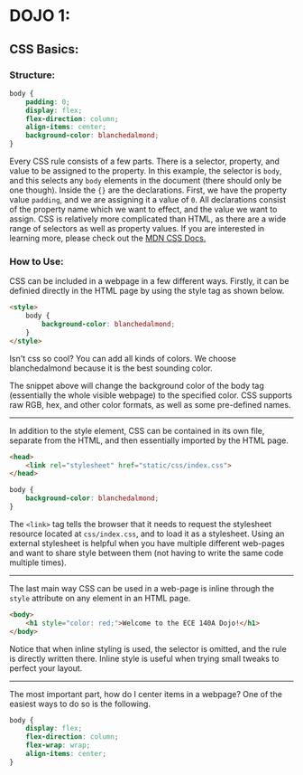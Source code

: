# DOJO 1:

## CSS Basics:
### Structure:
```css
body {
    padding: 0;
    display: flex;
    flex-direction: column;
    align-items: center;
    background-color: blanchedalmond;
}
```
Every CSS rule consists of a few parts. There is a selector, property, and value to be assigned to the property. In this example, the selector is ```body```, and this selects any ```body``` elements in the document (there should only be one though). Inside the ```{}``` are the declarations. First, we have the property value ```padding```, and we are assigning it a value of ```0```. All declarations consist of the property name which we want to effect, and the value we want to assign. CSS is relatively more complicated than HTML, as there are a wide range of selectors as well as property values. If you are interested in learning more, please check out the [MDN CSS Docs.](https://developer.mozilla.org/en-US/docs/Learn/Getting_started_with_the_web/CSS_basics)
### How to Use:
CSS can be included in a webpage in a few different ways. Firstly, it can be definied directly in the HTML page by using the style tag as shown below.
```html
<style>
    body {
        background-color: blanchedalmond;
    }
</style>
```
Isn't css so cool? You can add all kinds of colors. We choose blanchedalmond because it is the best sounding color.

The snippet above will change the background color of the body tag (essentially the whole visible webpage) to the specified color. CSS supports raw RGB, hex, and other color formats, as well as some pre-defined names.
***
In addition to the style element, CSS can be contained in its own file, separate from the HTML, and then essentially imported by the HTML page.
```html
<head>
    <link rel="stylesheet" href="static/css/index.css">
</head>
```
```css
body {
    background-color: blanchedalmond;
}
```
The ```<link>``` tag tells the browser that it needs to request the stylesheet resource located at ```css/index.css```, and to load it as a stylesheet. Using an external stylesheet is helpful when you have multiple different web-pages and want to share style between them (not having to write the same code multiple times).
***
The last main way CSS can be used in a web-page is inline through the ```style``` attribute on any element in an HTML page.
```html
<body>
    <h1 style="color: red;">Welcome to the ECE 140A Dojo!</h1>
</body>
```
Notice that when inline styling is used, the selector is omitted, and the rule is directly written there. Inline style is useful when trying small tweaks to perfect your layout.
***
The most important part, how do I center items in a webpage? One of the easiest ways to do so is the following.
```css
body {
    display: flex;
    flex-direction: column;
    flex-wrap: wrap;
    align-items: center;
}
```